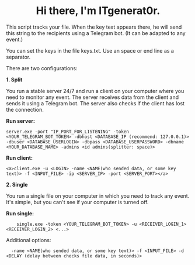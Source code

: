 <h1 align="center">Hi there, I'm ITgenerat0r.</h1>
This script tracks your file. When the key text appears there, he will send this string to the recipients using a Telegram bot. (It can be adapted to any event.)


You can set the keys in the file keys.txt. Use an space or end line as a separator.

There are two configurations:

**1. Split**

You run a stable server 24/7 and run a client on your computer where you need to monitor any event.
The server receives data from the client and sends it using a Telegram bot. The server also checks if the client has lost the connection.

**Run server:**
```terminal
server.exe -port "IP_PORT_FOR_LISTENING" -token <YOUR_TELEGRAM_BOT_TOKEN> -dbhost <DATABASE_IP (recommend: 127.0.0.1)> -dbuser <DATABASE_USERLOGIN> -dbpass <DATABASE_USERPASSWORD> -dbname <YOUR_DATABASE_NAME> -admins <id admins(splitter: space)>
```


**Run client:** 
```terminal
<a>client.exe -u <LOGIN> -name <NAME(who sended data, or some key text)> -f <INPUT_FILE> -ip <SERVER_IP> -port <SERVER_PORT></a>
```


**2. Single**

You run a single file on your computer in which you need to track any event. It's simple, but you can't see if your computer is turned off.

**Run single:**
```terminal
	single.exe -token <YOUR_TELEGRAM_BOT_TOKEN> -u <RECEIVER_LOGIN_1> <RECEIVER_LOGIN_2> <...>
```
Additional options:
```terminal
  -name <NAME(who sended data, or some key text)> -f <INPUT_FILE> -d <DELAY (delay between checks file data, in seconds)>
```

